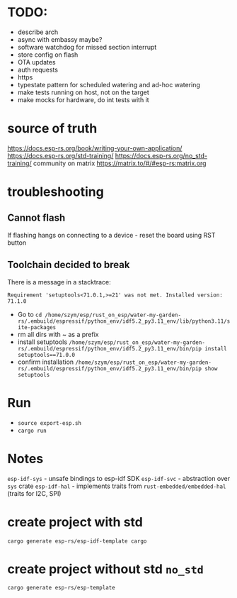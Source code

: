 # TODO:
- describe arch
- async with embassy maybe?
- software watchdog for missed section interrupt
- store config on flash
- OTA updates
- auth requests
- https
- typestate pattern for scheduled watering and ad-hoc watering
- make tests running on host, not on the target
- make mocks for hardware, do int tests with it
# source of truth
https://docs.esp-rs.org/book/writing-your-own-application/
https://docs.esp-rs.org/std-training/
https://docs.esp-rs.org/no_std-training/
community on matrix https://matrix.to/#/#esp-rs:matrix.org

# troubleshooting
## Cannot flash
If flashing hangs on connecting to a device - reset the board using RST button
## Toolchain decided to break
There is a message in a stacktrace:
```
Requirement 'setuptools<71.0.1,>=21' was not met. Installed version: 71.1.0
```
- Go to `cd /home/szym/esp/rust_on_esp/water-my-garden-rs/.embuild/espressif/python_env/idf5.2_py3.11_env/lib/python3.11/site-packages`
- rm all dirs with ~ as a prefix
- install setuptools `/home/szym/esp/rust_on_esp/water-my-garden-rs/.embuild/espressif/python_env/idf5.2_py3.11_env/bin/pip install setuptools==71.0.0`
- confirm installation `/home/szym/esp/rust_on_esp/water-my-garden-rs/.embuild/espressif/python_env/idf5.2_py3.11_env/bin/pip show setuptools`


# Run
- `source export-esp.sh`
- `cargo run`

# Notes
`esp-idf-sys` - unsafe bindings to esp-idf SDK
`esp-idf-svc` - abstraction over `sys` crate
`esp-idf-hal` - implements traits from `rust-embedded/embedded-hal` (traits for I2C, SPI)

# create project with std
`cargo generate esp-rs/esp-idf-template cargo`

# create project without std `no_std`
`cargo generate esp-rs/esp-template`

